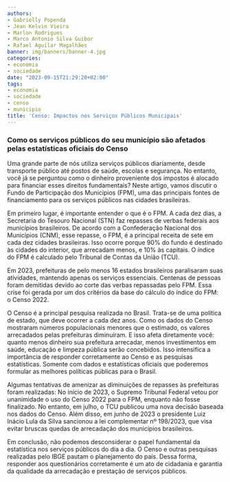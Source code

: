 ```yaml
---
authors:
- Gabrielly Popenda
- Jean Kelvin Vieira
- Marlon Rodrigues
- Marco Antonio Silva Guibor
- Rafael Aguilar Magalhães
banner: img/banners/banner-4.jpg
categories:
- economia
- sociedade
date: "2023-09-15T21:29:20+02:00"
tags:
- economia
- sociedade
- censo
- municipio
title: 'Censo: Impactos nos Serviços Públicos Municipais'
---
```


### Como os serviços públicos do seu município são afetados pelas estatísticas oficiais do Censo

Uma grande parte de nós utiliza serviços públicos diariamente, desde transporte público até postos de saúde, escolas e segurança. No entanto, você já se perguntou como o dinheiro proveniente dos impostos é alocado para financiar esses direitos fundamentais? Neste artigo, vamos discutir o Fundo de Participação dos Municípios (FPM), uma das principais fontes de financiamento para os serviços públicos nas cidades brasileiras. 

Em primeiro lugar, é importante entender o que é o FPM. A cada dez dias, a Secretaria do Tesouro Nacional (STN) faz repasses de verbas federais aos municípios brasileiros. De acordo com a Confederação Nacional dos Municípios (CNM), esse repasse, o FPM, é a principal receita de sete em cada dez cidades brasileiras. Isso ocorre porque 90% do fundo é destinado às cidades do interior, que arrecadam menos, e 10% às capitais. O índice do FPM é calculado pelo Tribunal de Contas da União (TCU). 

Em 2023, prefeituras de pelo menos 16 estados brasileiros paralisaram suas atividades, mantendo apenas os serviços essenciais. Centenas de pessoas foram demitidas devido ao corte das verbas repassadas pelo FPM. Essa crise foi gerada por um dos critérios da base do cálculo do índice do FPM: o Censo 2022.  

O Censo é a principal pesquisa realizada no Brasil. Trata-se de uma política de estado, que deve ocorrer a cada dez anos. Como os dados do Censo mostraram números populacionais menores que o estimado, os valores arrecadados pelas prefeituras diminuíram. E isso afeta diretamente você: quanto menos dinheiro sua prefeitura arrecadar, menos investimentos em saúde, educação e limpeza pública serão concebidos. Isso intensifica a importância de responder corretamente ao Censo e as pesquisas estatísticas. Somente com dados e estatísticas oficiais que poderemos formular as melhores políticas públicas para o Brasil. 

Algumas tentativas de amenizar as diminuições de repasses às prefeituras foram realizadas: No início de 2023, o Supremo Tribunal Federal vetou por unanimidade o uso do Censo 2022 para o FPM, enquanto não fosse finalizado. No entanto, em julho, o TCU publicou uma nova decisão baseada nos dados do Censo. Além disso, em junho de 2023 o presidente Luiz Inácio Lula da Silva sancionou a lei complementar nº 198/2023, que visa evitar bruscas quedas de arrecadação dos municípios brasileiros. 

Em conclusão, não podemos desconsiderar o papel fundamental da estatística nos serviços públicos do dia a dia. O Censo e outras pesquisas realizadas pelo IBGE pautam o planejamento do país. Dessa forma, responder aos questionários corretamente é um ato de cidadania e garantia da qualidade da arrecadação e prestação de serviços públicos. 
